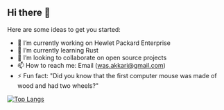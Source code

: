 ## Hi there 👋

Here are some ideas to get you started:

- 🔭 I’m currently working on Hewlet Packard Enterprise
- 🌱 I’m currently learning Rust
- 👯 I’m looking to collaborate on open source projects
- 📫 How to reach me: Email (was.akkari@gmail.com)
- ⚡ Fun fact: "Did you know that the first computer mouse was made of wood and had two wheels?"


[![Top Langs](https://github-readme-stats.vercel.app/api/top-langs/?username=wassou93&layout=compact&hide=c++&exclude_repo=ardupilot,Hazel&arcolinuxd-repo,poo_game,hw3d,rust-analyzer,nvidia-settings,rounded-window-corners,alacritty,thorium,vscode,Hyprland)](https://github.com/wassou93/github-readme-stats)
